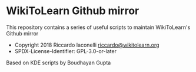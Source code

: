 # WikiToLearn Github mirror

This repository contains a series of useful scripts to maintain WikiToLearn's Github mirror

* Copyright 2018 Riccardo Iaconelli <riccardo@wikitolearn.org>
* SPDX-License-Identifier: GPL-3.0-or-later

Based on KDE scripts by Boudhayan Gupta
